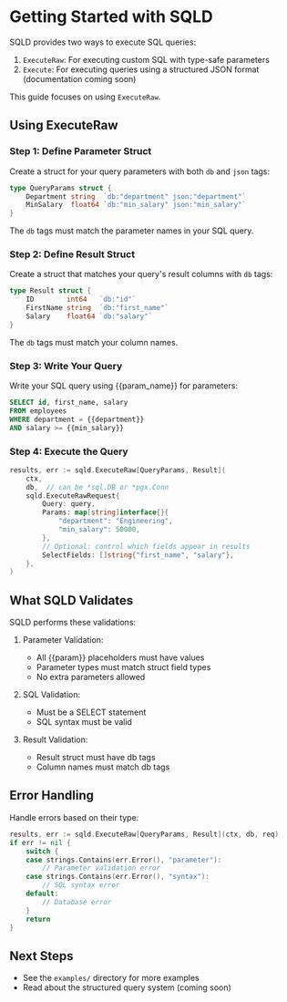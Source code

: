 # Getting Started with SQLD

SQLD provides two ways to execute SQL queries:
1. `ExecuteRaw`: For executing custom SQL with type-safe parameters
2. `Execute`: For executing queries using a structured JSON format (documentation coming soon)

This guide focuses on using `ExecuteRaw`.

## Using ExecuteRaw

### Step 1: Define Parameter Struct
Create a struct for your query parameters with both `db` and `json` tags:

```go
type QueryParams struct {
    Department string  `db:"department" json:"department"`
    MinSalary  float64 `db:"min_salary" json:"min_salary"`
}
```

The `db` tags must match the parameter names in your SQL query.

### Step 2: Define Result Struct
Create a struct that matches your query's result columns with `db` tags:

```go
type Result struct {
    ID        int64   `db:"id"`
    FirstName string  `db:"first_name"`
    Salary    float64 `db:"salary"`
}
```

The `db` tags must match your column names.

### Step 3: Write Your Query
Write your SQL query using {{param_name}} for parameters:

```sql
SELECT id, first_name, salary
FROM employees
WHERE department = {{department}}
AND salary >= {{min_salary}}
```

### Step 4: Execute the Query

```go
results, err := sqld.ExecuteRaw[QueryParams, Result](
    ctx, 
    db,  // can be *sql.DB or *pgx.Conn
    sqld.ExecuteRawRequest{
        Query: query,
        Params: map[string]interface{}{
            "department": "Engineering",
            "min_salary": 50000,
        },
        // Optional: control which fields appear in results
        SelectFields: []string{"first_name", "salary"},
    },
)
```

## What SQLD Validates

SQLD performs these validations:

1. Parameter Validation:
   - All {{param}} placeholders must have values
   - Parameter types must match struct field types
   - No extra parameters allowed

2. SQL Validation:
   - Must be a SELECT statement
   - SQL syntax must be valid

3. Result Validation:
   - Result struct must have db tags
   - Column names must match db tags

## Error Handling

Handle errors based on their type:

```go
results, err := sqld.ExecuteRaw[QueryParams, Result](ctx, db, req)
if err != nil {
    switch {
    case strings.Contains(err.Error(), "parameter"):
        // Parameter validation error
    case strings.Contains(err.Error(), "syntax"):
        // SQL syntax error
    default:
        // Database error
    }
    return
}
```

## Next Steps

- See the `examples/` directory for more examples
- Read about the structured query system (coming soon)
